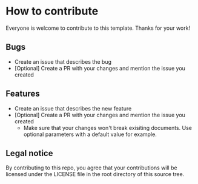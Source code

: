 # How to contribute
Everyone is welcome to contribute to this template. Thanks for your work!

## Bugs
- Create an issue that describes the bug
- [Optional] Create a PR with your changes and mention the issue you created


## Features
- Create an issue that describes the new feature
- [Optional] Create a PR with your changes and mention the issue you created
    - Make sure that your changes won't break exisiting documents. Use optional parameters with a default value for example.


## Legal notice
By contributing to this repo, you agree that your contributions will be licensed under the LICENSE file in the root directory of this source tree.